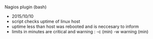 
 Nagios plugin (bash)

- 2015/10/10
- script checks uptime of linux host
- uptime less than <time> host was rebooted and is neccesary to inform
- limits in minutes are critical and warning : -c (min) -w warning (min)
